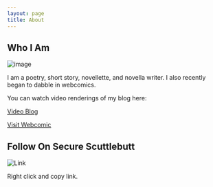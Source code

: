 ```yaml
---
layout: page
title: About
---
```

## Who I Am
![image](https://lwflouisa.github.io/WeaverBlog/images/image.jpg)

I am a poetry, short story, novellette, and novella writer. I also recently began to dabble in webcomics.

You can watch video renderings of my blog here:

[Video Blog](https://video.ploud.jp/video-channels/mytalkshow)

[Visit Webcomic](https://lwflouisa.github.io/uploadedfairyalt/)

## Follow On Secure Scuttlebutt
![Link](@H4fKJHFdHtkO3OVgxwfSkzM2nhKB5PAhNxeJ3jJjDLs=.ed25519)

Right click and copy link.
